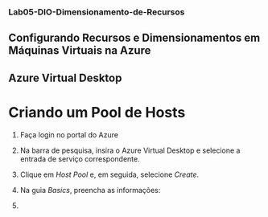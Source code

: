 ### Lab05-DIO-Dimensionamento-de-Recursos
## Configurando Recursos e Dimensionamentos em Máquinas Virtuais na Azure

## Azure Virtual Desktop

# Criando um Pool de Hosts

1. Faça login no portal do Azure
2. Na barra de pesquisa, insira o Azure Virtual Desktop e selecione a entrada de serviço correspondente.
3. Clique em _Host Pool_  e, em seguida, selecione _Create_.
4. Na guia _Basics_, preencha as informações:
  

5. 

